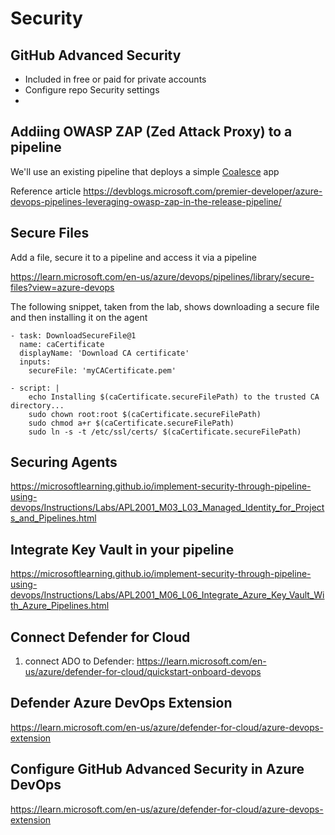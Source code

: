 # Security

## GitHub Advanced Security

- Included in free or paid for private accounts
- Configure repo Security settings
- 

## Addiing OWASP ZAP (Zed Attack Proxy) to a pipeline

We'll use an existing pipeline that deploys a simple [Coalesce](https://intellitect.github.io/Coalesce/) app

Reference article https://devblogs.microsoft.com/premier-developer/azure-devops-pipelines-leveraging-owasp-zap-in-the-release-pipeline/

## Secure Files

Add a file, secure it to a pipeline and access it via a pipeline

https://learn.microsoft.com/en-us/azure/devops/pipelines/library/secure-files?view=azure-devops

The following snippet, taken from the lab, shows downloading a secure file and then installing it on the agent
```
- task: DownloadSecureFile@1
  name: caCertificate
  displayName: 'Download CA certificate'
  inputs:
    secureFile: 'myCACertificate.pem'

- script: |
    echo Installing $(caCertificate.secureFilePath) to the trusted CA directory...
    sudo chown root:root $(caCertificate.secureFilePath)
    sudo chmod a+r $(caCertificate.secureFilePath)
    sudo ln -s -t /etc/ssl/certs/ $(caCertificate.secureFilePath)
```

## Securing Agents

https://microsoftlearning.github.io/implement-security-through-pipeline-using-devops/Instructions/Labs/APL2001_M03_L03_Managed_Identity_for_Projects_and_Pipelines.html

## Integrate Key Vault in your pipeline

https://microsoftlearning.github.io/implement-security-through-pipeline-using-devops/Instructions/Labs/APL2001_M06_L06_Integrate_Azure_Key_Vault_With_Azure_Pipelines.html

## Connect Defender for Cloud

1. connect ADO to Defender: https://learn.microsoft.com/en-us/azure/defender-for-cloud/quickstart-onboard-devops

## Defender Azure DevOps Extension

https://learn.microsoft.com/en-us/azure/defender-for-cloud/azure-devops-extension

## Configure GitHub Advanced Security in Azure DevOps

https://learn.microsoft.com/en-us/azure/defender-for-cloud/azure-devops-extension
